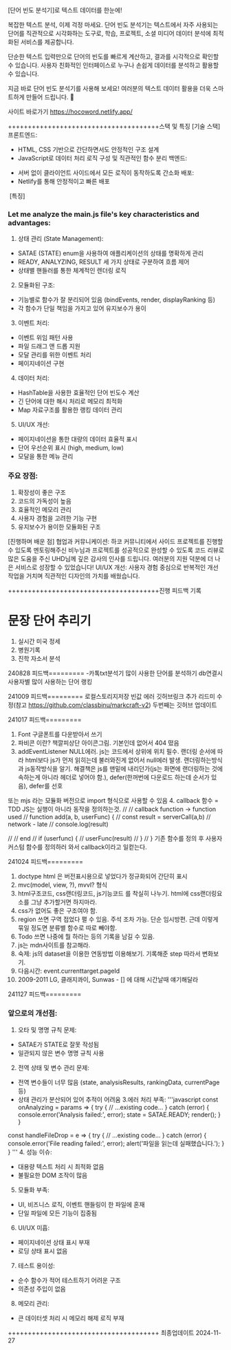 [단어 빈도 분석기]로 텍스트 데이터를 한눈에!

복잡한 텍스트 분석, 이제 걱정 마세요.
단어 빈도 분석기는 텍스트에서 자주 사용되는 단어를 직관적으로 시각화하는 도구로, 학습, 프로젝트, 소셜 미디어 데이터 분석에 최적화된 서비스를 제공합니다.

단순한 텍스트 입력만으로 단어의 빈도를 빠르게 계산하고, 결과를 시각적으로 확인할 수 있습니다.
사용자 친화적인 인터페이스로 누구나 손쉽게 데이터를 분석하고 활용할 수 있습니다.

지금 바로 단어 빈도 분석기를 사용해 보세요!
여러분의 텍스트 데이터 활용을 더욱 스마트하게 만들어 드립니다. :rocket:

사이트 바로가기 https://hocoword.netlify.app/

++++++++++++++++++++++++++++++++++++++스택 및 특징
[기술 스택]
프론트엔드: 
* HTML, CSS 기반으로 간단하면서도 안정적인 구조 설계
* JavaScript로 데이터 처리 로직 구성 및 직관적인 함수 분리
백엔드: 
- 서버 없이 클라이언트 사이드에서 모든 로직이 동작하도록 간소화
배포: 
- Netlify를 통해 안정적이고 빠른 배포 

 [특징]
### Let me analyze the main.js file's key characteristics and advantages:
1. 상태 관리 (State Management):
  - SATAE (STATE) enum을 사용하여 애플리케이션의 상태를 명확하게 관리
  - READY, ANALYZING, RESULT 세 가지 상태로 구분하여 흐름 제어
  - 상태별 핸들러를 통한 체계적인 렌더링 로직
2. 모듈화된 구조:
  - 기능별로 함수가 잘 분리되어 있음 (bindEvents, render, displayRanking 등)
  - 각 함수가 단일 책임을 가지고 있어 유지보수가 용이
3. 이벤트 처리:
  - 이벤트 위임 패턴 사용
  - 파일 드래그 앤 드롭 지원
  - 모달 관리를 위한 이벤트 처리
  - 페이지네이션 구현
4. 데이터 처리:
  - HashTable을 사용한 효율적인 단어 빈도수 계산
  - 긴 단어에 대한 해시 처리로 메모리 최적화
  - Map 자료구조를 활용한 랭킹 데이터 관리
5. UI/UX 개선:
  - 페이지네이션을 통한 대량의 데이터 효율적 표시
  - 단어 우선순위 표시 (high, medium, low)
  - 모달을 통한 메뉴 관리
  
### 주요 장점:
1. 확장성이 좋은 구조
2. 코드의 가독성이 높음
3. 효율적인 메모리 관리
4. 사용자 경험을 고려한 기능 구현
5. 유지보수가 용이한 모듈화된 구조

[진행하며 배운 점]
협업과 커뮤니케이션: 하코 커뮤니티에서 사이드 프로젝트를 진행할 수 있도록 멘토링해주신 비누님과 프로젝트를 성공적으로 완성할 수 있도록 코드 리뷰로 많은 도움을 주신 UHD님께 깊은 감사의 인사를 드립니다. 여러분의 지원 덕분에 더 나은 서비스로 성장할 수 있었습니다!
UI/UX 개선: 사용자 경험 중심으로 반복적인 개선 작업을 거치며 직관적인 디자인의 가치를 배웠습니다.

++++++++++++++++++++++++++++++++++++++진행 피드백 기록
# 문장 단어 추리기
1. 실시간 미국 정세
2. 병원기록
3. 진학 자소서 분석

240828 피드백=========
-카톡txt분석기
많이 사용한 단어를 분석하기
db연결시 사용자별 많이 사용하는 단어 랭킹

241009 피드백=========
로컬스토리지저장 빈값 에러
깃허브링크 추가
리드미 수정(참고 https://github.com/classbinu/markcraft-v2)
두번째는 깃허브 업데이트

241017 피드백=========
1. Font 구글폰트를 다운받아서 쓰기
2. 파비콘 이란? 책깔피상단 아이콘그림. 기본인데 없어서 404 떴음
3. addEventListener NULL에러. js는 코드에서 상위에 위치 필수. 랜더링 순서에 따라 html보다 js가 먼저 읽히는데 불러와진게 없어서 null에러 발생. 랜더링하는방식과 js동작방식을 알기.
해결책은 js를 맨밑에 내리던가(js는 화면에 랜더링하는 것에 속하는게 아니라 헤더로 넣어야 함.), defer(한꺼번에 다운로드 하는데 순서가 있음), defer를 선호
<!-- <script async src="./src/main.js"></script> -->
<!-- <script defer src="./src/main.js"></script> -->
또는 mjs 라는 모듈화 버전으로 import 형식으로 사용할 수 있음
4. callback 함수 = TDD
JS는 실행이 아니라 동작을 정의하는것. 
// // callback function -> function used
// function add(a, b, userFunc) {
// 	const result = serverCall(a,b) // network - late
// 	console.log(result)

// 	// end
// 	if (userfunc) {
// 		userFunc(result)
// 	}
// }
기존 함수를 정의 후 사용자 커스텀 함수를 정의하러 와서 callback이라고 일컫는다.

241024 피드백=========
1. doctype html 은 버전표시용으로 넣었다가 정규화되어 간단히 표시
2. mvc(model, view, ?), mvvl? 형식
3. html구조코드, css랜더링코드, js기능코드 를 착실히 나누기. html에 css랜더링요소를 그냥 추가할거면 하지마라.
4. css가 없어도 좋은 구조여야 함.
5. region 쓰면 구역 접었다 펼 수 있음. 주석 조차 가능. 단순 임시방편. 근데 이렇게 묶일 정도면 분류별 함수로 따로 빼야함.
6. Todo 쓰면 나중에 뭘 하라는 등의 기록을 남길 수 있음.
7. js는 mdn사이트를 참고해라.
8. 숙제: js의 dataset을 이용한 연동방법 이용해보기. 기록해준 step 따라서 변화보기.
9. 다음시간: event.currenttarget.pageId
0. 2009-2011 LG, 클래지콰이, Sunwas - [] 에 대해 시간날때 얘기해달라

241127 피드백=========
### 앞으로의 개선점:
1. 오타 및 명명 규칙 문제:
  - SATAE가 STATE로 잘못 작성됨
  - 일관되지 않은 변수 명명 규칙 사용
2. 전역 상태 및 변수 관리 문제:
  - 전역 변수들이 너무 많음 (state, analysisResults, rankingData, currentPage 등)
  - 상태 관리가 분산되어 있어 추적이 어려움
3.에러 처리 부족:
'''javascript
const onAnalyzing = params => {
    try {
        // ...existing code...
    } catch (error) {
        console.error('Analysis failed:', error);
        state = SATAE.READY;
        render();
    }
}

const handleFileDrop = e => {
    try {
        // ...existing code...
    } catch (error) {
        console.error('File reading failed:', error);
        alert('파일을 읽는데 실패했습니다.');
    }
}
'''
4. 성능 이슈:
  - 대용량 텍스트 처리 시 최적화 없음
  - 불필요한 DOM 조작이 많음
5. 모듈화 부족:
  - UI, 비즈니스 로직, 이벤트 핸들링이 한 파일에 혼재
  - 단일 파일에 모든 기능이 집중됨
6. UI/UX 미흡:
  - 페이지네이션 상태 표시 부재
  - 로딩 상태 표시 없음
7. 테스트 용이성:
  - 순수 함수가 적어 테스트하기 어려운 구조
  - 의존성 주입이 없음
8. 메모리 관리:
  - 큰 데이터셋 처리 시 메모리 해제 로직 부재

++++++++++++++++++++++++++++++++++++++
최종업데이트 2024-11-27